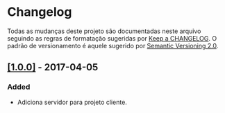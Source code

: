 # Changelog

Todas as mudanças deste projeto são documentadas neste arquivo seguindo as regras de formatação sugeridas por [Keep a CHANGELOG](http://keepachangelog.com/pt-BR/0.3.0/). O padrão de versionamento é aquele sugerido por [Semantic Versioning 2.0](http://semver.org/).


## [[1.0.0]](https://github.com/crissilvaeng/chat-ado-server/releases/tag/v1.0.0) - 2017-04-05
### Added
- Adiciona servidor para projeto cliente.
